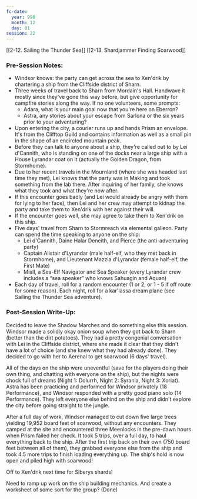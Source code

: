 ```yaml
---
fc-date:
  year: 998
  month: 12
  day: 01
session: 22
---
```

[[2-12. Sailing the Thunder Sea]] [[2-13. Shardjammer Finding Soarwood]]

### Pre-Session Notes:

* Windsor knows: the party can get across the sea to Xen'drik by chartering a ship from the Cliffside district of Sharn.
* Three weeks of travel back to Sharn from Mordain's Hall. Handwave it mostly since they've gone this way before, but give opportunity for campfire stories along the way. If no one volunteers, some prompts:
	* Adara, what is your main goal now that you're here on Eberron?
	* Astra, any stories about your escape from Sarlona or the six years prior to your adventuring?
* Upon entering the city, a courier runs up and hands Prism an envelope. It's from the Clifftop Guild and contains information as well as a small pin in the shape of an encircled mountain peak.
* Before they can talk to anyone about a ship, they're called out to by Lei d'Cannith, who is standing on one of the docks near a large ship with a House Lyrandar coat on it (actually the Golden Dragon, from Stormhome).
* Due to her recent travels in the Mournland (where she was headed last time they met), Lei knows that the party was in Making and took something from the lab there. After inquiring of her family, she knows what they took and what they're now after.
* If this encounter goes badly (and Lei would already be angry with them for lying to her face), then Lei and her crew may attempt to kidnap the party and take them to Xen'drik with her against their will.
* If the encounter goes well, she may agree to take them to Xen'drik on this ship.
* Five days' travel from Sharn to Stormreach via elemental galleon. Party can spend the time speaking to anyone on the ship:
	* Lei d'Cannith, Daine Halar Deneith, and Pierce (the anti-adventuring party)
	* Captain Alistair d'Lyrandar (male half-elf, who they met back in Stormhome), and Lieutenant Mazzia d'Lyrandar (female half-elf, the First Mate)
	* Miall, a Sea-Elf Navigator and Sea Speaker (every Lyrandar crew includes a “sea speaker” who knows Sahuagin and Aquan)
* Each day of travel, roll for a random encounter (1 or 2, or 1 - 5 if off route for some reason). Each night, roll for a kar'lassa dream plane (see Sailing the Thunder Sea adventure).

### Post-Session Write-Up:

Decided to leave the Shadow Marches and do something else this session. Windsor made a solidly okay onion soup when they got back to Sharn (better than the dirt potatoes). They had a pretty congenial conversation with Lei in the Cliffside district, where she made it clear that they didn't have a lot of choice (and she knew what they had already done). They decided to go with her to Aerenal to get soarwood (6 days' travel).

All of the days on the ship were uneventful (save for the players doing their own thing, and chatting with everyone on the ship), but the nights were chock full of dreams (Night 1: Dolurrh, Night 2: Syrania, Night 3: Xoriat).  Astra has been practicing and performed for Windsor privately (18 Performance), and Windsor responded with a pretty good piano solo (14 Performance). They left everyone else behind on the ship and didn't explore the city before going straight to the jungle.

After a full day of work, Windsor managed to cut down five large trees yielding 19,952 board feet of soarwood, without any encounters. They camped at the site and encountered three Meenlocks in the pre-dawn hours when Prism failed her check. It took 5 trips, over a full day, to haul everything back to the ship. After the first trip back on their own (750 board feet between all of them), they grabbed everyone else from the ship and took 4.5 more trips to finish loading everything up. The ship's hold is now open and piled high with soarwood!

Off to Xen'drik next time for Siberys shards!

Need to ramp up work on the ship building mechanics. And create a worksheet of some sort for the group? (Done)
